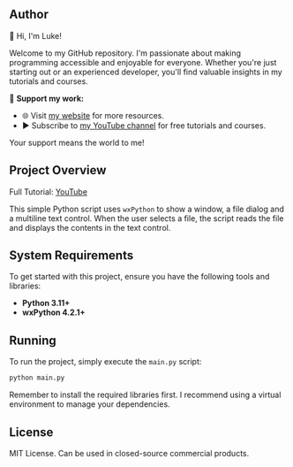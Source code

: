## Author

👋 Hi, I'm Luke!

Welcome to my GitHub repository. I'm passionate about making programming accessible and enjoyable for everyone. Whether you're just starting out or an experienced developer, you'll find valuable insights in my tutorials and courses.

🌟 **Support my work:**
- 🌐 Visit [my website](https://www.lukesdevtutorials.com) for more resources.
- ▶️ Subscribe to [my YouTube channel](https://www.youtube.com/@lukesdevtutorials) for free tutorials and courses.

Your support means the world to me!

## Project Overview

Full Tutorial: [YouTube](https://www.youtube.com/watch?v=rnY2yXWIAl4)

This simple Python script uses `wxPython` to show a window, a file dialog and a multiline text control. When the user selects a file, the script reads the file and displays the contents in the text control.

## System Requirements

To get started with this project, ensure you have the following tools and libraries:

- **Python 3.11+**
- **wxPython 4.2.1+**

## Running

To run the project, simply execute the `main.py` script:

```bash
python main.py
```

Remember to install the required libraries first. I recommend using a virtual environment to manage your dependencies.

## License

MIT License. Can be used in closed-source commercial products.
